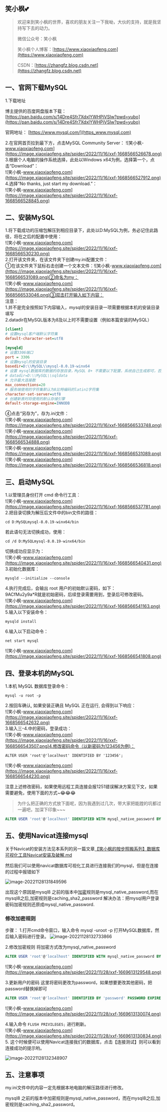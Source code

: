 ## 笑小枫💕

> 欢迎来到笑小枫的世界，喜欢的朋友关注一下我呦，大伙的支持，就是我坚持写下去的动力。
>
> 微信公众号：笑小枫
>
> 笑小枫个人博客：[https://www.xiaoxiaofeng.com](https://www.xiaoxiaofeng.com)
>
> CSDN：[https://zhangfz.blog.csdn.net](https://zhangfz.blog.csdn.net)



## 一、官网下载MySQL ##

1.下载地址

博主提供的百度网盘版本下载：[https://pan.baidu.com/s/14Dre4Sfr7XdxIYWHPiVSlw?pwd=yubo](https://pan.baidu.com/s/14Dre4Sfr7XdxIYWHPiVSlw?pwd=yubo)

官网地址： [https://www.mysql.com/](https_www.mysql.com)

2.在官网首页拉到最下方，点击MySQL Community Server： 
![笑小枫-www.xiaoxiaofeng.com](https://image.xiaoxiaofeng.site/spider/2022/11/16/xxf-1668566526678.png)  
3.根据个人电脑的操作系统选择，此处以Windows x64为例，选择第一个，点击“Download”：  
![笑小枫-www.xiaoxiaofeng.com](https://image.xiaoxiaofeng.site/spider/2022/11/16/xxf-1668566527912.png)  
4.选择“No thanks, just start my download.”：  
![笑小枫-www.xiaoxiaofeng.com](https://image.xiaoxiaofeng.site/spider/2022/11/16/xxf-1668566528845.png)

## 二、安装MySQL ##

1.将下载成功的压缩包解压到相应目录下，此处以D:MySQL为例，务必记住此路径，将在之后的配置中使用：  
![笑小枫-www.xiaoxiaofeng.com](https://image.xiaoxiaofeng.site/spider/2022/11/16/xxf-1668566530230.png)  
2.打开该文件夹，在该文件夹下创建my.ini配置文件：  
①在该文件夹下鼠标右击创建一个文本文件：![笑小枫-www.xiaoxiaofeng.com](https://image.xiaoxiaofeng.site/spider/2022/11/16/xxf-1668566531089.png)②命名为my：  
![笑小枫-www.xiaoxiaofeng.com](https://image.xiaoxiaofeng.site/spider/2022/11/16/xxf-1668566533046.png)③双击打开输入如下内容：  
注意：  
1.并不是完全按照如下内容输入，mysql的安装目录一项需要根据本机的安装目录填写  
2.datadir在MySQL版本为8及以上时不需要设置（例如本篇安装的MySQL）

```ini
[client]
# 设置mysql客户端默认字符集
default-character-set=utf8
 
[mysqld]
# 设置3306端口
port = 3306
# 设置mysql的安装目录
basedir=D:\\MySQL\\mysql-8.0.19-winx64
# 设置 mysql数据库的数据的存放目录，MySQL 8+ 不需要以下配置，系统自己生成即可，否则有可能报错
# datadir=D:\\MySQL\\sqldata
# 允许最大连接数
max_connections=20
# 服务端使用的字符集默认为8比特编码的latin1字符集
character-set-server=utf8
# 创建新表时将使用的默认存储引擎
default-storage-engine=INNODB
```

④点击“另存为”，存为.ini文件：  
![笑小枫-www.xiaoxiaofeng.com](https://image.xiaoxiaofeng.site/spider/2022/11/16/xxf-1668566533748.png)  
![笑小枫-www.xiaoxiaofeng.com](https://image.xiaoxiaofeng.site/spider/2022/11/16/xxf-1668566534888.png)  
![笑小枫-www.xiaoxiaofeng.com](https://image.xiaoxiaofeng.site/spider/2022/11/16/xxf-1668566531089.png)  
![笑小枫-www.xiaoxiaofeng.com](https://image.xiaoxiaofeng.site/spider/2022/11/16/xxf-1668566536818.png)

## 三、启动MySQL ##

1.以管理员身份打开 cmd 命令行工具：  
![笑小枫-www.xiaoxiaofeng.com](https://image.xiaoxiaofeng.site/spider/2022/11/16/xxf-1668566537781.png)  
2.把目录切换为解压后文件中的bin文件的路径：

    cd D:MySQLmysql-8.0.19-winx64/bin

若此语句无法切换成功，使用：

    cd /d D:MySQLmysql-8.0.19-winx64/bin

切换成功应显示为：  
![笑小枫-www.xiaoxiaofeng.com](https://image.xiaoxiaofeng.site/spider/2022/11/16/xxf-1668566540431.png)  
3.初始化数据库：

    mysqld --initialize --console

4.执行完成后，会输出 root 用户的初始默认密码，如下：  
9ACfMu2y9a\*R就是初始密码，后续登录需要用到，登录后可修改密码。  
![笑小枫-www.xiaoxiaofeng.com](https://image.xiaoxiaofeng.site/spider/2022/11/16/xxf-1668566541163.png)  
5.输入以下安装命令：

    mysqld install

6.输入以下启动命令：

    net start mysql

![笑小枫-www.xiaoxiaofeng.com](https://image.xiaoxiaofeng.site/spider/2022/11/16/xxf-1668566541808.png)

## 四、登录本机的MySQL ##

1.本机 MySQL 数据库登录命令：

```mysql
mysql -u root -p
```

2.按回车确认, 如果安装正确且 MySQL 正在运行, 会得到以下响应：  
![笑小枫-www.xiaoxiaofeng.com](https://image.xiaoxiaofeng.site/spider/2022/11/16/xxf-1668566542632.png)  
3.输入三-4.中的密码，登录成功：  
![笑小枫-www.xiaoxiaofeng.com](https://image.xiaoxiaofeng.site/spider/2022/11/16/xxf-1668566543507.png)4.修改密码命令（以新密码为123456为例)：

```mysql
ALTER USER 'root'@'localhost' IDENTIFIED BY '123456';
```

![笑小枫-www.xiaoxiaofeng.com](https://image.xiaoxiaofeng.site/spider/2022/11/16/xxf-1668566544230.png)

注意上述修改密码，如果使用远程工具连接会报1251错误解决方案见下文，如果需要避免，使用下面的方式~😂😂😂

> 为什么把正确的方式放下面呢，因为我遇到过几次，带大家把能蹚的坑都过一遍吧，加深下印象~~~ 

~~~sql
ALTER USER 'root'@'localhost' IDENTIFIED WITH mysql_native_password BY '123456';
~~~

## 五、使用Navicat连接mysql

关于Navicat的安装方法见本系列的另一篇文章[【笑小枫的按步照搬系列】数据库可视化工具Navicat安装及破解.md](https://www.xiaoxiaofeng.com/archives/navicat)

然后我们可以使用navicat数据库可视化工具进行连接我们的mysql，但是在连接的过程中报错如下

![image-20221128131849596](https://image.xiaoxiaofeng.site/blog/image/image-20221128131849596.png?xiaoxiaofeng)

出现这个原因是mysql8 之前的版本中[加密](https://so.csdn.net/so/search?q=加密&spm=1001.2101.3001.7020)规则是mysql_native_password,而在mysql8之后,加密规则是caching_sha2_password
解决办法：把mysql用户登录密码加密规则还原成mysql_native_password.

### 修改加密规则

步骤： 
1.打开cmd命令窗口，输入命令 mysql -uroot -p 打开MySQL数据库，然后输入密码进行登录。 
![image-20221128132733866](https://image.xiaoxiaofeng.site/blog/image/image-20221128132733866.png?xiaoxiaofeng)

2.修改加密规则
将加密方式改为mysql\_native\_password  
~~~sql
ALTER USER 'root'@'localhost' IDENTIFIED WITH mysql_native_password BY '123456';
~~~
![笑小枫-www.xiaoxiaofeng.com](https://image.xiaoxiaofeng.site/spider/2022/11/28/xxf-1669613129548.png)

3.更新用户的密码
这里将密码更改为password，如果想要更改其他密码，把password替换掉即可  
~~~sql
ALTER USER 'root'@'localhost' IDENTIFIED BY 'password' PASSWORD EXPIRE NEVER;`  
~~~
![笑小枫-www.xiaoxiaofeng.com](https://image.xiaoxiaofeng.site/spider/2022/11/28/xxf-1669613130074.png)

4.输入命令
`FLUSH PRIVILEGES;` 进行刷新。  
![笑小枫-www.xiaoxiaofeng.com](https://image.xiaoxiaofeng.site/spider/2022/11/28/xxf-1669613130834.png)  
5. 这个时候便可以使用Navicat连接我们的数据库，点击【连接测试】则可以看到连接成功的提示哟。

![image-20221128132348907](https://image.xiaoxiaofeng.site/blog/image/image-20221128132348907.png?xiaoxiaofeng)

## 五、注意事项 ##

my.ini文件中的内容一定先根据本地电脑的解压路径进行修改。

mysql8 之前的版本中加密规则是mysql_native_password，而在mysql8之后,加密规则是caching_sha2_password。

